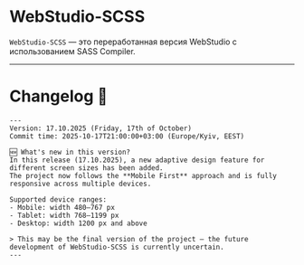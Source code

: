 # WebStudio-SCSS

`WebStudio-SCSS` — это переработанная версия WebStudio с использованием SASS Compiler.

---

# Changelog 📝

```text
---
Version: 17.10.2025 (Friday, 17th of October)
Commit time: 2025-10-17T21:00:00+03:00 (Europe/Kyiv, EEST)

🆕 What's new in this version?
In this release (17.10.2025), a new adaptive design feature for different screen sizes has been added.
The project now follows the **Mobile First** approach and is fully responsive across multiple devices.

Supported device ranges:
- Mobile: width 480–767 px
- Tablet: width 768–1199 px
- Desktop: width 1200 px and above

> This may be the final version of the project — the future development of WebStudio-SCSS is currently uncertain.
---
```
